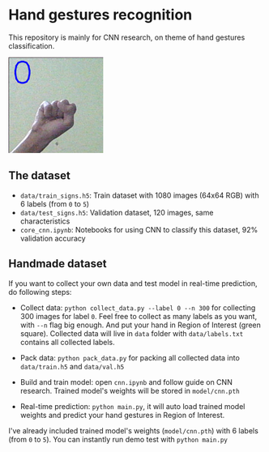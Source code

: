 # Hand gestures recognition

This repository is mainly for CNN research, on theme of hand gestures classification.

![demo](https://github.com/agashchandar/handy-media-player/blob/master/demo.png)

## The dataset
+ `data/train_signs.h5`: Train dataset with 1080 images (64x64 RGB) with 6 labels (from `0` to `5`)
+ `data/test_signs.h5`: Validation dataset, 120 images, same characteristics
+ `core_cnn.ipynb`: Notebooks for using CNN to classify this dataset, 92% validation accuracy

## Handmade dataset

If you want to collect your own data and test model in real-time prediction, do following steps:

+ Collect data: `python collect_data.py --label 0 --n 300` for collecting 300 images for label `0`.
Feel free to collect as many labels as you want, with `--n` flag big enough. And put your hand in Region of Interest (green square).
Collected data will live in `data` folder with `data/labels.txt` contains all collected labels.

+ Pack data: `python pack_data.py` for packing all collected data into `data/train.h5` and `data/val.h5`

+ Build and train model: open `cnn.ipynb` and follow guide on CNN research. Trained model's weights will be stored in `model/cnn.pth`

+ Real-time prediction: `python main.py`, it will auto load trained model weights and predict your hand gestures in Region of Interest.

I've already included trained model's weights (`model/cnn.pth`) with 6 labels (from `0` to `5`). You can instantly run demo test with `python main.py`
